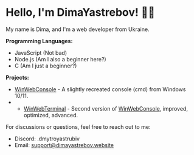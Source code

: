 # Hello, I'm DimaYastrebov! 👋🏻

My name is Dima, and I'm a web developer from Ukraine.

**Programming Languages:**
- JavaScript (Not bad)
- Node.js (Am I also a beginner here?)
- C (Am I just a beginner?)

**Projects:**
- [WinWebConsole](https://github.com/DimaYastrebovYT/WinWebConsole) - A slightly recreated console (cmd) from Windows 10/11.
- - [WinWebTerminal](https://github.com/DimaYastrebovYT/WinWebTerminal) - Second version of [WinWebConsole](https://github.com/DimaYastrebovYT/WinWebConsole), improved, optimized, advanced.

For discussions or questions, feel free to reach out to me:
- Discord: .dmytroyastrubiv
- Email: [support@dimayastrebov.website](mailto:support@dimayastrebov.website)
